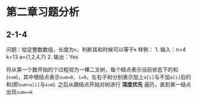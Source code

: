 # 第二章习题分析
## 2-1-4

问题：给定整数数组，长度为`n`，判断其和时候可以等于`k`
样例：
    1. 输入：n=4 k=13 a={1,2,4,7}
    2. 输出：Yes

将从第一个数开始的个过程视为一棵二叉树，每个结点表示当前状态下的和(`sum`)，其中根结点表示`sum=0, i=0`，左右子树分别表示加上`a[i]`与不加`a[i]`后的和(即`sum+a[i]`与`sum`). 之后从跟结点开始对树进行 __深度优先__ 遍历，直到某一结点出现`sum==k`